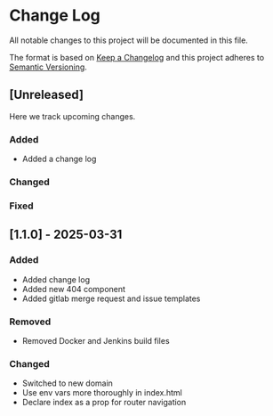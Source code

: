 # Change Log
All notable changes to this project will be documented in this file.
 
The format is based on [Keep a Changelog](http://keepachangelog.com/)
and this project adheres to [Semantic Versioning](http://semver.org/).
 
## [Unreleased]
 
Here we track upcoming changes.
 
### Added
- Added a change log
 
### Changed
 
### Fixed
 
## [1.1.0] - 2025-03-31
 
### Added

- Added change log
- Added new 404 component
- Added gitlab merge request and issue templates

### Removed

- Removed Docker and Jenkins build files
 
### Changed
  
- Switched to new domain
- Use env vars more thoroughly in index.html 
- Declare index as a prop for router navigation
 